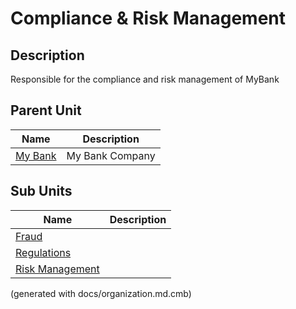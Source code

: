 # Compliance & Risk Management
## Description
Responsible for the compliance and risk management of MyBank


## Parent Unit
| Name | Description |
|---|---|
| [My Bank](../../mybank/organization/my-bank-organization.md) | My Bank Company |

## Sub Units
| Name | Description |
|---|---|
| [Fraud](../../mybank/compliance/fraud.md) |  |
| [Regulations](../../mybank/compliance/regulations.md) |  |
| [Risk Management](../../mybank/compliance/risk-management.md) |  |


(generated with docs/organization.md.cmb)
